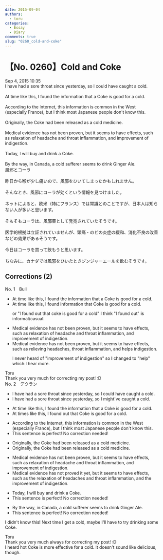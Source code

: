 ```yaml
---
date: 2015-09-04
authors:
  - toru
categories:
  - Essay
  - Diary
comments: true
slug: "0260_cold-and-coke"
---
```


# 【No. 0260】Cold and Coke
<div class="date">Sep 4, 2015 10:35</div>
<div id="post"><div id="body_show_ori">
I have had a sore throat since yesterday, so I could have caught a cold.<br/><br/>At time like this, I found the information that a Coke is good for a cold.<br/><br/>According to the Internet, this information is common in the West (especially France), but I think most Japanese people don't know this.<br/><br/>Originally, the Coke had been released as a cold medicine.<br/><br/>Medical evidence has not been proven, but it seems to have effects, such as relaxation of headache and throat inflammation, and improvement of indigestion.<br/><br/>Today, I will buy and drink a Coke.<br/><br/>By the way, in Canada, a cold sufferer seems to drink Ginger Ale.
</div></div>

<!-- more -->

<div id="post_ja"><div id="body_show_mo">
風邪とコーラ<br/><br/>昨日から喉が少し痛いので、風邪をひいてしまったかもしれません。<br/><br/>そんなとき、風邪にコーラが効くという情報を見つけました。<br/><br/>ネットによると、欧米（特にフランス）では常識とのことですが、日本人は知らない人が多いと思います。<br/><br/>そもそもコーラは、風邪薬として発売されていたそうです。<br/><br/>医学的根拠は立証されていませんが、頭痛・のどの炎症の緩和、消化不良の改善などの効果があるそうです。<br/><br/>今日はコーラを買って飲もうと思います。<br/><br/>ちなみに、カナダでは風邪をひいたときジンジャーエールを飲むそうです。
</div></div>

## Corrections (2)
<div id="block"><div class="first_name"> No. 1　<span class="just_name">Bull</span></div><div id="block2">
<ul class="correction_field">
<li class="incorrect">At time like this, I found the information that a Coke is good for a cold.</li>
<li class="corrected correct">
At time like this, I found information that Coke is good for a cold.
<p class="correction_comment">or "I found out that coke is good for a cold" I think "I found out" is informal/casual.</p>
</li>
</ul>
<ul class="correction_field">
<li class="incorrect">Medical evidence has not been proven, but it seems to have effects, such as relaxation of headache and throat inflammation, and improvement of indigestion.</li>
<li class="corrected correct">
Medical evidence has not been proven, but it seems to have effects, such as<span class="f_blue"> reliev</span><span class="f_blue">ing</span> headaches, throat inflammation, and<span class="f_blue"> helps</span> indigestion.
<p class="correction_comment">I never heard of "improvement of indigestion" so I changed to "help" which I hear more.</p>
</li>
</ul>
</div><div class="name"><span class="just_name">Toru</span><br>
Thank you very much for correcting my post! :D
</div>
</div>
<div id="block"><div class="first_name"> No. 2　<span class="just_name">デクラン</span></div><div id="block2">
<ul class="correction_field">
<li class="incorrect">I have had a sore throat since yesterday, so I could have caught a cold.</li>
<li class="corrected correct">
I have had a sore throat since yesterday, so I <span class="f_blue">might've</span> caught a cold.
</li>
</ul>
<ul class="correction_field">
<li class="incorrect">At time like this, I found the information that a Coke is good for a cold.</li>
<li class="corrected correct">
At time<span class="f_red">s</span> like this, I found <span class="f_red">out that</span> Coke is good for a cold.
</li>
</ul>
<ul class="correction_field">
<li class="incorrect">According to the Internet, this information is common in the West (especially France), but I think most Japanese people don't know this.</li>
<li class="corrected perfect">This sentence is perfect! No correction needed!</li>
</ul>
<ul class="correction_field">
<li class="incorrect">Originally, the Coke had been released as a cold medicine.</li>
<li class="corrected correct">
Originally, <span class="sline">the </span>Coke had been released as a cold medicine.
</li>
</ul>
<ul class="correction_field">
<li class="incorrect">Medical evidence has not been proven, but it seems to have effects, such as relaxation of headache and throat inflammation, and improvement of indigestion.</li>
<li class="corrected correct">
Medical evidence has not <span class="f_red">proved it yet</span>, but it seems to have effects, such as <span class="f_red">the </span>relaxation of headache<span class="f_red">s</span> and throat inflammation, and <span class="f_red">the </span>improvement of indigestion.
</li>
</ul>
<ul class="correction_field">
<li class="incorrect">Today, I will buy and drink a Coke.</li>
<li class="corrected perfect">This sentence is perfect! No correction needed!</li>
</ul>
<ul class="correction_field">
<li class="incorrect">By the way, in Canada, a cold sufferer seems to drink Ginger Ale.</li>
<li class="corrected perfect">This sentence is perfect! No correction needed!</li>
</ul>
<p class="comment_small">
 I didn't know this! Next time I get a cold, maybe I'll have to try drinking some Coke.
</p>

</div><div class="name"><span class="just_name">Toru</span><br>
Thank you very much always for correcting my post! :D<br/>I heard hot Coke is more effective for a cold. It doesn't sound like delicious, though.
</div>
</div>
